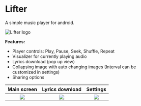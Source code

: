 # Lifter
A simple music player for android.

![Lifter logo](https://i.imgur.com/qdQR0uU.png)

**Features:**
  - Player controls: Play, Pause, Seek, Shuffle, Repeat
  - Visualizer for currently playing audio
  - Lyrics download (pop up view)
  - Collapsing image with auto changing images (Interval can be customized in settings)
  - Sharing options


Main screen             |  Lyrics download          | Settings
:-------------------------:|:-------------------------:|:-------------------------:
![](https://i.imgur.com/33QXxRp.jpg)  |  ![](https://i.imgur.com/PmErbdD.jpg) | ![](https://i.imgur.com/IEHvEKe.jpg)
